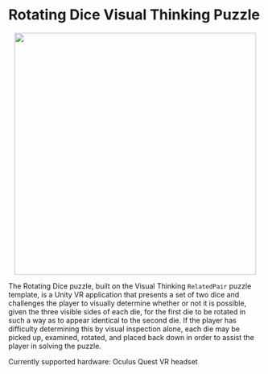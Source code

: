 ﻿# Rotating Dice Visual Thinking Puzzle

<p align="center"><img src="http://t-s.net/tmp/visthink/rotatingdice.jpg" width="480"></p>

The Rotating Dice puzzle, built on the Visual Thinking `RelatedPair` puzzle template, is a Unity VR application that presents a set of two dice and challenges the player to visually determine whether or not it is possible, given the three visible sides of each die, for the first die to be rotated in such a way as to appear identical to the second die. If the player has difficulty determining this by visual inspection alone, each die may be picked up, examined, rotated, and placed back down in order to assist the player in solving the puzzle.

Currently supported hardware: Oculus Quest VR headset
